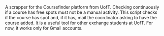 A scrapper for the Coursefinder platform from UofT. Checking continuously if a course has free spots must not be a manual activity. This script checks if the course has spot and, if it has, mail the coordinator asking to have the course added. It is a useful tool for other exchange students at UofT. For now, it works only for Gmail accounts.
